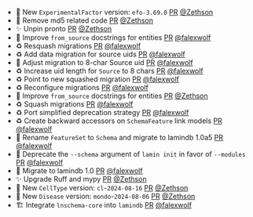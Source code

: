 - 🍱 New `ExperimentalFactor` version: `efo-3.69.0` [PR](https://github.com/laminlabs/bionty/pull/203) [@Zethson](https://github.com/Zethson)
- 🎨 Remove md5 related code [PR](https://github.com/laminlabs/bionty/pull/201) [@Zethson](https://github.com/Zethson)
- ✨ Unpin pronto [PR](https://github.com/laminlabs/bionty/pull/108) [@Zethson](https://github.com/Zethson)
- 🎨 Improve `from_source` docstrings for entities [PR](https://github.com/laminlabs/bionty/pull/192) [@falexwolf](https://github.com/falexwolf)
- ♻️ Resquash migrations [PR](https://github.com/laminlabs/bionty/pull/197) [@falexwolf](https://github.com/falexwolf)
- ♻️ Add data migration for source uids [PR](https://github.com/laminlabs/bionty/pull/196) [@falexwolf](https://github.com/falexwolf)
- 🍱 Adjust migration to 8-char Source uid [PR](https://github.com/laminlabs/bionty/pull/194) [@falexwolf](https://github.com/falexwolf)
- ♻️ Increase uid length for `Source` to 8 chars [PR](https://github.com/laminlabs/bionty/pull/193) [@falexwolf](https://github.com/falexwolf)
- ♻️ Point to new squashed migration [PR](https://github.com/laminlabs/bionty/pull/191) [@falexwolf](https://github.com/falexwolf)
- ♻️ Reconfigure migrations [PR](https://github.com/laminlabs/bionty/pull/190) [@falexwolf](https://github.com/falexwolf)
- 🎨 Improve `from_source` docstrings for entities [PR](https://github.com/laminlabs/bionty/pull/179) [@Zethson](https://github.com/Zethson)
- ♻️ Squash migrations [PR](https://github.com/laminlabs/bionty/pull/187) [@falexwolf](https://github.com/falexwolf)
- ♻️ Port simplified deprecation strategy [PR](https://github.com/laminlabs/bionty/pull/189) [@falexwolf](https://github.com/falexwolf)
- ♻️ Create backward accessors on `SchemaFeature` link models [PR](https://github.com/laminlabs/bionty/pull/188) [@falexwolf](https://github.com/falexwolf)
- 🚚 Rename `FeatureSet` to `Schema` and migrate to lamindb 1.0a5 [PR](https://github.com/laminlabs/bionty/pull/186) [@falexwolf](https://github.com/falexwolf)
- 🚚 Deprecate the `--schema` argument of `lamin init` in favor of `--modules` [PR](https://github.com/laminlabs/bionty/pull/185) [@falexwolf](https://github.com/falexwolf)
- 🚚 Migrate to lamindb 1.0 [PR](https://github.com/laminlabs/bionty/pull/178) [@falexwolf](https://github.com/falexwolf)
- ✨ Upgrade Ruff and mypy [PR](https://github.com/laminlabs/bionty/pull/184) [@Zethson](https://github.com/Zethson)
- 🍱 New `CellType` version: `cl`-`2024-08-16` [PR](https://github.com/laminlabs/bionty/pull/183) [@Zethson](https://github.com/Zethson)
- 🍱 New `Disease` version: `mondo`-`2024-08-06` [PR](https://github.com/laminlabs/bionty/pull/182) [@Zethson](https://github.com/Zethson)
- 🏗️ Integrate `lnschema-core` into `lamindb` [PR](https://github.com/laminlabs/bionty/pull/177) [@falexwolf](https://github.com/falexwolf)

